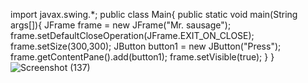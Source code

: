 import javax.swing.*;
public class Main{
   public static void main(String args[]){
        JFrame frame = new JFrame("Mr. sausage");
        frame.setDefaultCloseOperation(JFrame.EXIT_ON_CLOSE);
        frame.setSize(300,300);
       JButton button1 = new JButton("Press");
       frame.getContentPane().add(button1);
       frame.setVisible(true);
     }
}
![Screenshot (137)](https://user-images.githubusercontent.com/97594123/167679799-483973fa-9662-4845-9bf9-ac32386a078c.png)
